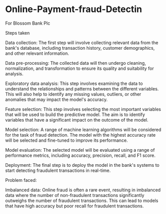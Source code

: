 # Online-Payment-fraud-Detectin
For Blossom Bank Plc


Steps taken  

Data collection: The first step will involve collecting relevant data from the bank's database, including transaction history, customer demographics, and other relevant information.

Data pre-processing: The collected data will then undergo cleaning, normalization, and transformation to ensure its quality and suitability for analysis.

Exploratory data analysis: This step involves examining the data to understand the relationships and patterns between the different variables. This will also help to identify any missing values, outliers, or other anomalies that may impact the model's accuracy.

Feature selection: This step involves selecting the most important variables that will be used to build the predictive model. The aim is to identify variables that have a significant impact on the outcome of the model.

Model selection: A range of machine learning algorithms will be considered for the task of fraud detection. The model with the highest accuracy rate will be selected and fine-tuned to improve its performance.

Model evaluation: The selected model will be evaluated using a range of performance metrics, including accuracy, precision, recall, and F1 score.

Deployment: The final step is to deploy the model in the bank's systems to start detecting fraudulent transactions in real-time.

Problem faced:

Imbalanced data: Online fraud is often a rare event, resulting in imbalanced data where the number of non-fraudulent transactions significantly outweighs the number of fraudulent transactions. This can lead to models that have high accuracy but poor recall for fraudulent transactions.
